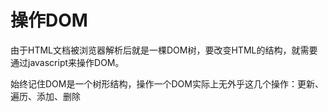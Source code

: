 # 操作DOM

由于HTML文档被浏览器解析后就是一棵DOM树，要改变HTML的结构，就需要通过javascript来操作DOM。

始终记住DOM是一个树形结构，操作一个DOM实际上无外乎这几个操作：更新、遍历、添加、删除

